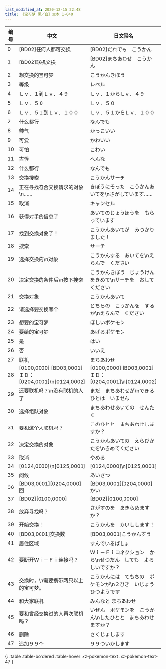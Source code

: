 ```yaml
---
last_modified_at: 2020-12-15 22:48
title: 《宝可梦 黑／白》文本 1-040
---
```

| 编号 | 中文 | 日文假名 | 日文汉字 |
| ---- | ---- | ---- | --- |
| 0 | [BD02]任何人都可交换 | [BD02]だれでも　こうかん | [BD02]だれでも交換 |
| 1 | [BD02]联机交换 | [BD02]まちあわせ　こうかん | [BD02]待ち合わせ交換 |
| 2 | 想交换的宝可梦 | こうかんきぼう | 交換希望 |
| 3 | 等级 | レベル | レベル |
| 4 | Ｌｖ．１到Ｌｖ．４９ | Ｌｖ．１からＬｖ．４９ | Ｌｖ．１からＬｖ．４９ |
| 5 | Ｌｖ．５０ | Ｌｖ．５０ | Ｌｖ．５０ |
| 6 | Ｌｖ．５１到Ｌｖ．１００ | Ｌｖ．５１からＬｖ．１００ | Ｌｖ．５１からＬｖ．１００ |
| 7 | 什么都行 | なんでも | なんでも |
| 8 | 帅气 | かっこいい | かっこいい |
| 9 | 可爱 | かわいい | かわいい |
| 10 | 可怕 | こわい | こわい |
| 11 | 古怪 | へんな | へんな |
| 12 | 什么都行 | なんでも | なんでも |
| 13 | 交换搜索 | こうかんサーチ | 交換サーチ |
| 14 | 正在寻找符合交换请求的对象\n…… | きぼうにそった　こうかんあいてを\nさがしています…… | 希望に沿った　交換相手を\n探しています…… |
| 15 | 取消 | キャンセル | キャンセル |
| 16 | 获得对手的信息了 | あいてのじょうほうを　もらっています | 相手の情報を　もらっています |
| 17 | 找到交换对象了！ | こうかんあいてが　みつかりました！ | 交換相手が　みつかりました！ |
| 18 | 搜索 | サーチ | サーチ |
| 19 | 选择交换的\n对象 | こうかんする　あいてを\nえらんで　ください | 交換する　相手を\n選んでください |
| 20 | 决定交换的条件后\n按下搜索 | こうかんきぼう　じょうけんをきめて\nサーチを　おしてください | 交換希望条件を　決めて\nサーチを　押してください |
| 21 | 交换对象 | こうかんあいて | 交換相手 |
| 22 | 请选择要交换哪个 | どちらの　こうかんを　するか\nえらんで　ください | どちらの　交換を　するか\n選んでください |
| 23 | 想要的宝可梦 | ほしいポケモン | ほしいポケモン |
| 24 | 要给的宝可梦 | あげるポケモン | あげるポケモン |
| 25 | 是 | はい | はい |
| 26 | 否 | いいえ | いいえ |
| 27 | 联机 | まちあわせ | 待ち合わせ |
| 28 | [0100,0000] [BD03,0001]ＩＤ：[0204,0001]\n[0124,0002] | [0100,0000] [BD03,0001]ＩＤ：[0204,0001]\n[0124,0002] | [0100,0000] [BD03,0001]ＩＤ：[0204,0001]\n[0124,0002] |
| 29 | 还要联机吗？\n没有联机的人了 | まだ　まちあわせが\nできる　ひとは　いません | まだ　待ち合わせが\nできる　人は　いません |
| 30 | 选择组队对象 | まちあわせあいての　せんたく | 待ち合わせ相手の　選択 |
| 31 | 要和这个人联机吗？ | このひとと　まちあわせしますか？ | この人と　待ち合わせしますか？ |
| 32 | 决定交换的对象 | こうかんあいての　えらびかたを\nきめてください | 交換相手の　選び方を\n決めてください |
| 33 | 取消 | やめる | やめる |
| 34 | [0124,0000]\n[0125,0001] | [0124,0000]\n[0125,0001] | [0124,0000]\n[0125,0001] |
| 35 | 问候 | あいさつ | あいさつ |
| 36 | [BD03,0001][0204,0000]回 | [BD03,0001][0204,0000]かい | [BD03,0001][0204,0000]回 |
| 37 | [BD02][0100,0000] | [BD02][0100,0000] | [BD02][0100,0000] |
| 38 | 放弃寻找吗？ | さがすのを　あきらめますか？ | 探すのを　あきらめますか？ |
| 39 | 开始交换！ | こうかんを　かいしします！ | 交換を　開始します！ |
| 40 | [BD03,0001]交换数 | [BD03,0001]こうかんすう | [BD03,0001]交換数 |
| 41 | 居住区域 | すんでいるばしょ | 住んでいる場所 |
| 42 | 要断开Ｗｉ－Ｆｉ连接吗？ | Ｗｉ－Ｆｉコネクション　から\nせつだん　しても　よろしいですか？ | Ｗｉ－Ｆｉコネクション　から\n切断しても　よろしいですか？ |
| 43 | 交换时，\n需要携带两只以上的宝可梦。 | こうかんには　てもちの　ポケモンが\n２ひき　いじょう　ひつようです | 交換には　手持ちの　ポケモンが\n２匹　以上　必要です |
| 44 | 和大家联机 | みんなと まちあわせ | みんなと　待ち合わせ |
| 45 | 要和曾经交换过的人再次联机吗？ | いぜん　ポケモンを　こうかん\nしたひとと　まちあわせますか？ | 以前　ポケモンを　交換した人と\n待ち合わせますか？ |
| 46 | 删除 | さくじょします | さくじょします |
| 47 | 追加９９个 | ９９ついかします | ９９ついかします |
{: .table .table-bordered .table-hover .xz-pokemon-text .xz-pokemon-text-47 }